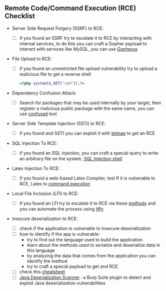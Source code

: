 ## Remote Code/Command Execution (RCE) Checklist



- Server Side Request Forgery (SSRF) to RCE:

  - [ ] if you found an SSRF try to escalate it to RCE by interacting with internal services, to do this you can craft a Gopher payload to interact with services like MySQL, you can use [Gopherus](https://github.com/tarunkant/Gopherus)

- File Upload to RCE:

  - [ ] if you found an unrestricted file upload vulnerability try to upload a malicious file to get a reverse shell

    ```php
    <?php system($_GET["cmd"]);?>
    ```

- Dependency Confusion Attack:

  - [ ] Search for packages that may be used internally by your target, then register a malicious public package with the same name, you can use [confused](https://github.com/visma-prodsec/confused) tool

- Server Side Template Injection (SSTI) to RCE:

  - [ ] if you found and SSTI you can exploit it with [tplmap](https://github.com/epinna/tplmap) to get an RCE

- SQL Injection To RCE:

  - [ ] if you found an SQL injection, you can craft a special query to write an arbitrary file on the system, [SQL Injection shell](https://github.com/swisskyrepo/PayloadsAllTheThings/tree/master/SQL%20Injection#shell)

- Latex Injection To RCE:

  - [ ] if you found a web-based Latex Compiler, test If it is vulnerable to RCE, Latex to [command execution](https://github.com/swisskyrepo/PayloadsAllTheThings/tree/master/LaTeX%20Injection#command-execution)

- Local File Inclusion (LFI) to RCE:

  - [ ] if you found an LFI try to escalate it to RCE via these [methods](https://github.com/swisskyrepo/PayloadsAllTheThings/tree/master/File%20Inclusion#lfi-to-rce-via-procfd) and you can automate the process using [liffy](https://github.com/mzfr/liffy)

- Insecure deserialization to RCE:

  - [ ] check if the application is vulnerable to Insecure deserialization
  - [ ] how to identify if the app is vulnerable:
    - try to find out the language used to build the application
    - learn about the methods used to serialize and deserialize data in this language
    - by analyzing the data that comes from the application you can identify the method
    - try to craft a special payload to get and RCE
  - [ ] check this [cheatsheet](https://cheatsheetseries.owasp.org/cheatsheets/Deserialization_Cheat_Sheet.html) 
  - [ ] [Java Deserialization Scanner](https://github.com/PortSwigger/java-deserialization-scanner) : a Burp Suite plugin to detect and exploit Java deserialization vulnerabilities
